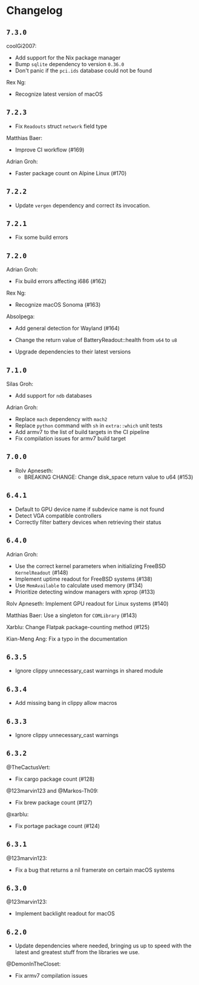 # Changelog

## `7.3.0`

coolGi2007:
- Add support for the Nix package manager
- Bump `sqlite` dependency to version `0.36.0`
- Don't panic if the `pci.ids` database could not be found

Rex Ng:
- Recognize latest version of macOS

## `7.2.3`

- Fix `Readouts` struct `network` field type

Matthias Baer:
- Improve CI workflow (#169)

Adrian Groh:
- Faster package count on Alpine Linux (#170)

## `7.2.2`

- Update `vergen` dependency and correct its invocation.

## `7.2.1`

- Fix some build errors

## `7.2.0`

Adrian Groh:
- Fix build errors affecting i686 (#162)

Rex Ng:
- Recognize macOS Sonoma (#163)

Absolpega:
- Add general detection for Wayland (#164)

- Change the return value of BatteryReadout::health from `u64` to `u8`
- Upgrade dependencies to their latest versions

## `7.1.0`

Silas Groh:
  - Add support for `ndb` databases

Adrian Groh:
  - Replace `mach` dependency with `mach2`
  - Replace `python` command with `sh` in `extra::which` unit tests
  - Add armv7 to the list of build targets in the CI pipeline
  - Fix compilation issues for armv7 build target

## `7.0.0`

- Rolv Apneseth:
  - BREAKING CHANGE: Change disk_space return value to u64 (#153)

## `6.4.1`

- Default to GPU device name if subdevice name is not found
- Detect VGA compatible controllers
- Correctly filter battery devices when retrieving their status

## `6.4.0`

Adrian Groh:
  - Use the correct kernel parameters when initializing FreeBSD `KernelReadout` (#148)
  - Implement uptime readout for FreeBSD systems (#138)
  - Use `MemAvailable` to calculate used memory (#134)
  - Prioritize detecting window managers with xprop (#133)

Rolv Apneseth: Implement GPU readout for Linux systems (#140)

Matthias Baer: Use a singleton for `COMLibrary` (#143)

Xarblu: Change Flatpak package-counting method (#125)

Kian-Meng Ang: Fix a typo in the documentation

## `6.3.5`

- Ignore clippy unnecessary_cast warnings in shared module

## `6.3.4`

- Add missing bang in clippy allow macros

## `6.3.3`

- Ignore clippy unnecessary_cast warnings

## `6.3.2`

@TheCactusVert:
- Fix cargo package count (#128)

@123marvin123 and @Markos-Th09:
- Fix brew package count (#127)

@xarblu:
- Fix portage package count (#124)

## `6.3.1`

@123marvin123:
- Fix a bug that returns a nil framerate on certain macOS systems

## `6.3.0`

@123marvin123:
- Implement backlight readout for macOS

## `6.2.0`

- Update dependencies where needed, bringing us up to speed with the
  latest and greatest stuff from the libraries we use.

@DemonInTheCloset:
- Fix armv7 compilation issues
